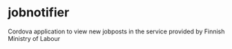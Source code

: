 # jobnotifier
Cordova application to view new jobposts in the service provided by Finnish Ministry of Labour 
